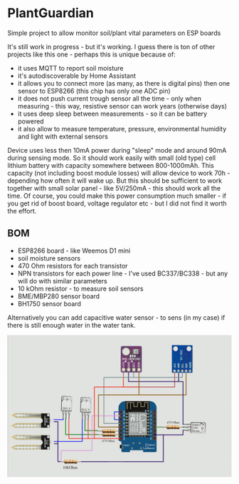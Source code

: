 # PlantGuardian
Simple project to allow monitor soil/plant vital parameters on ESP boards

It's still work in progress - but it's working. I guess there is ton of other projects like this one - perhaps this is unique because of:
- it uses MQTT to report soil moisture
- it's autodiscoverable by Home Assistant
- it allows you to connect more (as many, as there is digital pins) then one sensor to ESP8266 (this chip has only one ADC pin)
- it does not push current trough sensor all the time - only when measuring - this way, resistive sensor can work years (otherwise days)
- it uses deep sleep between measurements - so it can be battery powered
- it also allow to measure temperature, pressure, environmental humidity and light with external sensors

Device uses less then 10mA power during "sleep" mode and around 90mA during sensing mode. So it should work easily with small (old type) cell lithium battery with capacity somewhere between 800-1000mAh. This capacity (not including boost module losses) will allow device to work 70h - depending how often it will wake up. But this should be sufficient to work together with small solar panel - like 5V/250mA - this should work all the time.
Of course, you could make this power consumption much smaller - if you get rid of boost board, voltage regulator etc - but I did not find it worth the effort.

## BOM
- ESP8266 board - like Weemos D1 mini
- soil moisture sensors
- 470 Ohm resistors for each transistor
- NPN transistors for each power line - I've used BC337/BC338 - but any will do with similar parameters
- 10 kOhm resistor - to measure soil sensors
- BME/MBP280 sensor board
- BH1750 sensor board

Alternatively you can add capacitive water sensor - to sens (in my case) if there is still enough water in the water tank. 

![PlantGuardian wiring](https://raw.githubusercontent.com/Saur0o0n/PlantGuardian/master/Documentation/PlantGuardian.png)

